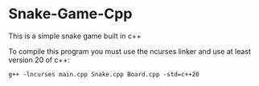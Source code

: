 # Snake-Game-Cpp
This is a simple snake game built in c++

To compile this program you must use the ncurses linker and use at least version 20 of c++: 
```
g++ -lncurses main.cpp Snake.cpp Board.cpp -std=c++20
```
